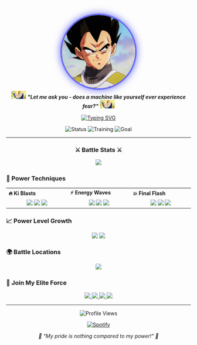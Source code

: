 <div align="center">
  <img src="images/b3f303e796ad62a7306bcd4ceb5ef4ae.jpg" width="200px" style="border-radius: 50%; border: 4px solid #6366F1; box-shadow: 0 0 20px #6366F1"/>
</div>

<div align="center">
  <img src="images/vegeta-dragon-ball-z.gif" width="40px">
  <b><i>"Let me ask you - does a machine like yourself ever experience fear?"</i></b>
  <img src="images/vegeta-dragon-ball-z.gif" width="40px">
</div>

<div align="center">
  
  [![Typing SVG](https://readme-typing-svg.demolab.com?font=Fira+Code&pause=1000&color=6366F1&center=true&vCenter=true&width=435&lines=Prince+of+All+Saiyans;Full+Stack+Developer;he%2Fhim;Power+Level+Over+9000)](https://git.io/typing-svg)
  
</div>

<div align="center">
  
  ![Status](https://img.shields.io/badge/Power%20Level-Over%209000-ff69b4?style=for-the-badge&logo=dragon)
  ![Training](https://img.shields.io/badge/Training-Always-red?style=for-the-badge&logo=fire)
  ![Goal](https://img.shields.io/badge/Goal-Surpass%20Kakarot-blue?style=for-the-badge&logo=power)
  
</div>

---

<div align="center">
  <h3>⚔️ Battle Stats ⚔️</h3>
  <img src="https://github-stats-alpha.vercel.app/api?username=sheikh-vegeta&cc=000&tc=6366F1&ic=fff&bc=0000">
</div>

### 🌟 Power Techniques

<div align="center">
  <table>
    <tr>
      <td valign="center" width="100px"><b>🔥 Ki Blasts</b></td>
      <td valign="center" width="100px"><b>⚡ Energy Waves</b></td>
      <td valign="center" width="100px"><b>💥 Final Flash</b></td>
    </tr>
    <tr>
      <td valign="center" align="center" width="300px">
        <img src="https://img.shields.io/badge/React-61DAFB?style=flat-square&logo=react&logoColor=black" height="25"/> 
        <img src="https://img.shields.io/badge/Vue-4FC08D?style=flat-square&logo=vue.js&logoColor=white" height="25"/>
        <img src="https://img.shields.io/badge/Svelte-FF3E00?style=flat-square&logo=svelte&logoColor=white" height="25"/>
      </td>
      <td valign="center" align="center" width="300px">
        <img src="https://img.shields.io/badge/Node.js-339933?style=flat-square&logo=node.js&logoColor=white" height="25"/>
        <img src="https://img.shields.io/badge/TypeScript-3178C6?style=flat-square&logo=typescript&logoColor=white" height="25"/>
        <img src="https://img.shields.io/badge/Go-00ADD8?style=flat-square&logo=go&logoColor=white" height="25"/>
      </td>
      <td valign="center" align="center" width="300px">
        <img src="https://img.shields.io/badge/AWS-232F3E?style=flat-square&logo=amazon-aws&logoColor=white" height="25"/>
        <img src="https://img.shields.io/badge/Docker-2496ED?style=flat-square&logo=docker&logoColor=white" height="25"/>
        <img src="https://img.shields.io/badge/Kubernetes-326CE5?style=flat-square&logo=kubernetes&logoColor=white" height="25"/>
      </td>
    </tr>
  </table>
</div>

### 📈 Power Level Growth

<div align="center">
  <img height="180em" src="https://github-readme-stats.vercel.app/api?username=sheikh-vegeta&show_icons=true&theme=tokyonight&include_all_commits=true&count_private=true&hide_border=true&bg_color=0D1117&title_color=6366F1&icon_color=6366F1"/>
  <img height="180em" src="https://github-readme-streak-stats.herokuapp.com/?user=sheikh-vegeta&theme=tokyonight&hide_border=true&background=0D1117&stroke=6366F1&ring=6366F1&fire=ff69b4"/>
</div>


### 🌍 Battle Locations

<div align="center">
  <img src="https://github-contribution-graph.ez4o.com/?username=sheikh-vegeta&theme=purple&hide_border=true&bg_color=0D1117&color=6366F1"/>
</div>

### 🤝 Join My Elite Force

<div align="center">
  <a href="https://linkedin.com/in/sheikh-vegeta">
    <img src="https://img.shields.io/badge/-LinkedIn-%230A66C2?style=for-the-badge&logo=linkedin&logoColor=white"/>
  </a>
  <a href="https://twitter.com/sheikh_vegeta">
    <img src="https://img.shields.io/badge/-Twitter-%231DA1F2?style=for-the-badge&logo=twitter&logoColor=white"/>
  </a>
  <a href="https://sheikh-vegeta.dev">
    <img src="https://img.shields.io/badge/-Battle%20Portal-%236366F1?style=for-the-badge&logo=safari&logoColor=white"/>
  </a>
  <a href="mailto:contact@sheikh-vegeta.dev">
    <img src="https://img.shields.io/badge/-Send%20Signal-%23EA4335?style=for-the-badge&logo=gmail&logoColor=white"/>
  </a>
</div>

---

<div align="center">
  <img src="https://komarev.com/ghpvc/?username=sheikh-vegeta&color=6366F1&style=for-the-badge&label=Power+Level+Scanned" alt="Profile Views" />
</div>

<div align="center">
  
  [![Spotify](https://novatorem-git-master.sheikh-vegeta.vercel.app/api/spotify)](https://open.spotify.com/user/sheikh-vegeta)
  
</div>

<p align="center">
  <em>💫 "My pride is nothing compared to my power!" 💫</em>
</p>
